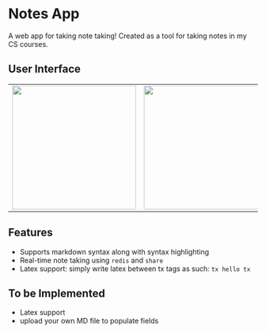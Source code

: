 # Notes App

A web app for taking note taking! Created as a tool for taking notes in my CS courses. 

## User Interface

<table align="center">
    <tr>
        <td>
            <img src="https://github.com/IsaacWatt/Notes-App/blob/master/docs/ui1.png" width="250px">
        </td>
        <td>
            <img src="https://github.com/IsaacWatt/Notes-App/blob/master/docs/ui2.png" width="250px">
        </td>
        <td>
            <img src="https://github.com/IsaacWatt/Notes-App/blob/master/docs/ui3.png" width="250px">
        </td>
    </tr>
</table>

## Features
- Supports markdown syntax along with syntax highlighting
- Real-time note taking using `redis` and `share`
- Latex support: simply write latex between tx tags as such: `tx hello tx`


## To be Implemented
- Latex support
- upload your own MD file to populate fields 
